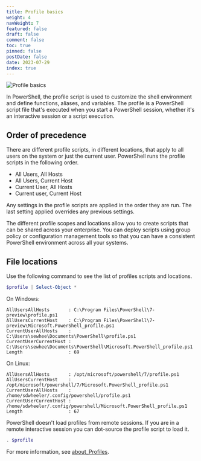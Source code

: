 ```yaml
---
title: Profile basics
weight: 4
navWeight: 7
featured: false
draft: false
comment: false
toc: true
pinned: false
postDate: false
date: 2023-07-29
index: true
---
```

<!-- markdownlint-disable MD041 -->
![Profile basics][01]

In PowerShell, the profile script is used to customize the shell environment and define functions,
aliases, and variables. The profile is a PowerShell script file that's executed when you start a
PowerShell session, whether it's an interactive session or a script execution.

## Order of precedence

There are different profile scripts, in different locations, that apply to all users on the system
or just the current user. PowerShell runs the profile scripts in the following order.

- All Users, All Hosts
- All Users, Current Host
- Current User, All Hosts
- Current user, Current Host

Any settings in the profile scripts are applied in the order they are run. The last setting applied
overrides any previous settings.

The different profile scopes and locations allow you to create scripts that can be shared across
your enterprise. You can deploy scripts using group policy or configuration management tools so that
you can have a consistent PowerShell environment across all your systems.

## File locations

Use the following command to see the list of profiles scripts and locations.

```powershell
$profile | Select-Object *
```

On Windows:

```Output
AllUsersAllHosts       : C:\Program Files\PowerShell\7-preview\profile.ps1
AllUsersCurrentHost    : C:\Program Files\PowerShell\7-preview\Microsoft.PowerShell_profile.ps1
CurrentUserAllHosts    : C:\Users\sewhee\Documents\PowerShell\profile.ps1
CurrentUserCurrentHost : C:\Users\sewhee\Documents\PowerShell\Microsoft.PowerShell_profile.ps1
Length                 : 69
```

On Linux:

```Output
AllUsersAllHosts       : /opt/microsoft/powershell/7/profile.ps1
AllUsersCurrentHost    : /opt/microsoft/powershell/7/Microsoft.PowerShell_profile.ps1
CurrentUserAllHosts    : /home/sdwheeler/.config/powershell/profile.ps1
CurrentUserCurrentHost : /home/sdwheeler/.config/powershell/Microsoft.PowerShell_profile.ps1
Length                 : 67
```

PowerShell doesn't load profiles from remote sessions. If you are in a remote interactive session
you can dot-source the profile script to load it.

```powershell
. $profile
```

For more information, see [about_Profiles][02].

<!-- link references -->
[01]: ./images/psprofiles/slide04.png
[02]: https://learn.microsoft.com/powershell/module/microsoft.powershell.core/about/about_profiles
